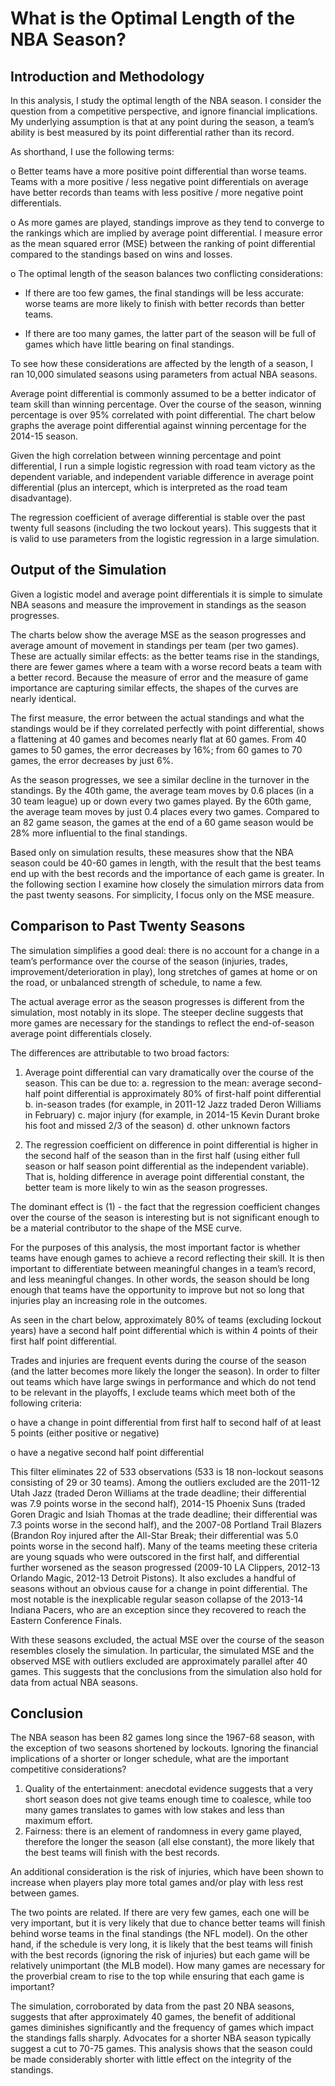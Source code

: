 # What is the Optimal Length of the NBA Season?


## Introduction and Methodology

In this analysis, I study the optimal length of the NBA season. I consider the question from a competitive perspective, and ignore financial implications.  My underlying assumption is that at any point during the season, a team’s ability is best measured by its point differential rather than its record.

As shorthand, I use the following terms:

o	Better teams have a more positive point differential than worse teams.   Teams with a more positive / less negative point differentials on average have better records than teams with less positive / more negative point differentials.

o	As more games are played, standings improve as they tend to converge to the rankings which are implied by average point differential.  I measure error as the mean squared error (MSE) between the ranking of point differential compared to the standings based on wins and losses.

o	The optimal length of the season balances two conflicting considerations:

-	If there are too few games, the final standings will be less accurate: worse teams are more likely to finish with better records than better teams.

-	If there are too many games, the latter part of the season will be full of games which have little bearing on final standings.

To see how these considerations are affected by the length of a season, I ran 10,000 simulated seasons using parameters from actual NBA seasons.  

Average point differential is commonly assumed to be a better indicator of team skill than winning percentage.  Over the course of the season, winning percentage is over 95% correlated with point differential.  The chart below graphs the average point differential against winning percentage for the 2014-15 season. 


Given the high correlation between winning percentage and point differential, I run a simple logistic regression with road team victory as the dependent variable, and independent variable difference in average point differential (plus an intercept, which is interpreted as the road team disadvantage).



The regression coefficient of average differential is stable over the past twenty full seasons (including the two lockout years).  This suggests that it is valid to use parameters from the logistic regression in a large simulation. 


## Output of the Simulation

Given a logistic model and average point differentials it is simple to simulate NBA seasons and measure the improvement in standings as the season progresses.

The charts below show the average MSE as the season progresses and average amount of movement in standings per team (per two games).  These are actually similar effects: as the better teams rise in the standings, there are fewer games where a team with a worse record beats a team with a better record.  Because the measure of error and the measure of game importance are capturing similar effects, the shapes of the curves are nearly identical.

The first measure, the error between the actual standings and what the standings would be if they correlated perfectly with point differential, shows a flattening at 40 games and becomes nearly flat at 60 games.  From 40 games to 50 games, the error decreases by 16%; from 60 games to 70 games, the error decreases by just 6%.


As the season progresses, we see a similar decline in the turnover in the standings.  By the 40th game, the average team moves by 0.6 places (in a 30 team league) up or down every two games played.  By the 60th game, the average team moves by just 0.4 places every two games.  Compared to an 82 game season, the games at the end of a 60 game season would be 28% more influential to the final standings.

Based only on simulation results, these measures show that the NBA season could be 40-60 games in length, with the result that the best teams end up with the best records and the importance of each game is greater.  In the following section I examine how closely the simulation mirrors data from the past twenty seasons.  For simplicity, I focus only on the MSE measure.

## Comparison to Past Twenty Seasons

The simulation simplifies a good deal: there is no account for a change in a team’s performance over the course of the season (injuries, trades, improvement/deterioration in play), long stretches of games at home or on the road, or unbalanced strength of schedule, to name a few.

The actual average error as the season progresses is different from the simulation, most notably in its slope.  The steeper decline suggests that more games are necessary for the standings to reflect the end-of-season average point differentials closely.



The differences are attributable to two broad factors:

1.	Average point differential can vary dramatically over the course of the season.   This can be due to:
a.	regression to the mean: average second-half point differential is approximately 80% of first-half point differential 
b.	in-season trades (for example, in 2011-12 Jazz traded Deron Williams in February)
c.	major injury (for example, in 2014-15 Kevin Durant broke his foot and missed 2/3 of the season)
d.	other unknown factors 

2.	The regression coefficient on difference in point differential is higher in the second half of the season than in the first half (using either full season or half season point differential as the independent variable).  That is, holding difference in average point differential constant, the better team is more likely to win as the season progresses.

The dominant effect is (1) - the fact that the regression coefficient changes over the course of the season is interesting but is not significant enough to be a material contributor to the shape of the MSE curve.  

For the purposes of this analysis, the most important factor is whether teams have enough games to achieve a record reflecting their skill.  It is then important to differentiate between meaningful changes in a team’s record, and less meaningful changes.  In other words, the season should be long enough that teams have the opportunity to improve but not so long that injuries play an increasing role in the outcomes. 

As seen in the chart below, approximately 80% of teams (excluding lockout years) have a second half point differential which is within 4 points of their first half point differential.  


Trades and injuries are frequent events during the course of the season (and the latter becomes more likely the longer the season).  In order to filter out teams which have large swings in performance and which do not tend to be relevant in the playoffs, I exclude teams which meet both of the following criteria:

o	have a change in point differential from first half to second half of at least 5 points (either positive or negative)

o	have a negative second half point differential

This filter eliminates 22 of 533 observations (533 is 18 non-lockout seasons consisting of 29 or 30 teams).  Among the outliers excluded are the 2011-12 Utah Jazz (traded Deron Williams at the trade deadline; their differential was 7.9 points worse in the second half), 2014-15 Phoenix Suns (traded Goren Dragic and Isiah Thomas at the trade deadline; their differential was 7.3 points worse in the second half), and the 2007-08 Portland Trail Blazers (Brandon Roy injured after the All-Star Break; their differential was 5.0 points worse in the second half).  Many of the teams meeting these criteria are young squads who were outscored in the first half, and differential further worsened as the season progressed (2009-10 LA Clippers, 2012-13 Orlando Magic, 2012-13 Detroit Pistons).  It also excludes a handful of seasons without an obvious cause for a change in point differential.  The most notable is the inexplicable regular season collapse of the 2013-14 Indiana Pacers, who are an exception since they recovered to reach the Eastern Conference Finals.

With these seasons excluded, the actual MSE over the course of the season resembles closely the simulation.  In particular, the simulated MSE and the observed MSE with outliers excluded are approximately parallel after 40 games.  This suggests that the conclusions from the simulation also hold for data from actual NBA seasons.



## Conclusion

The NBA season has been 82 games long since the 1967-68 season, with the exception of two seasons shortened by lockouts.  Ignoring the financial implications of a shorter or longer schedule, what are the important competitive considerations?

1.	Quality of the entertainment: anecdotal evidence suggests that a very short season does not give teams enough time to coalesce, while too many games translates to games with low stakes and less than maximum effort.
2.	Fairness: there is an element of randomness in every game played, therefore the longer the season (all else constant), the more likely that the best teams will finish with the best records.

An additional consideration is the risk of injuries, which have been shown to increase when players play more total games and/or play with less rest between games.

The two points are related.  If there are very few games, each one will be very important, but it is very likely that due to chance better teams will finish behind worse teams in the final standings (the NFL model).  On the other hand, if the schedule is very long, it is likely that the best teams will finish with the best records (ignoring the risk of injuries) but each game will be relatively unimportant (the MLB model).  How many games are necessary for the proverbial cream to rise to the top while ensuring that each game is important?  

The simulation, corroborated by data from the past 20 NBA seasons, suggests that after approximately 40 games, the benefit of additional games diminishes significantly and the frequency of games which impact the standings falls sharply.  Advocates for a shorter NBA season typically suggest a cut to 70-75 games.  This analysis shows that the season could be made considerably shorter with little effect on the integrity of the standings.

